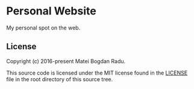 # Personal Website

My personal spot on the web.

## License

Copyright (c) 2016-present Matei Bogdan Radu.

This source code is licensed under the MIT license found in the
[LICENSE][license] file in the root directory of this source tree.

<!-- Sources -->

[license]: https://github.com/matei-radu/personal-website/blob/master/LICENSE
